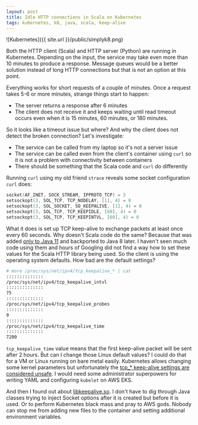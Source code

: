 ```yaml
---
layout: post
title: Idle HTTP connections in Scala on Kubernetes
tags: kubernetes, k8, java, scala, keep-alive
---
```


![Kubernetes]({{ site.url }}/public/simplyk8.png)

Both the HTTP client (Scala) and HTTP server (Python) are running in Kubernetes. Depending on the input, the service may take even more than 10 minutes to produce a response. Message queues would be a better solution instead of long HTTP connections but that is not an option at this point.

Everything works for short requests of a couple of minutes. Once a request takes 5-6 or more minutes, strange things start to happen:

- The server returns a response after 6 minutes
- The client does not receive it and keeps waiting until read timeout occurs even when it is 15 minutes, 60 minutes, or 180 minutes.

So it looks like a timeout issue but where? And why the client does not detect the broken connection? Let's investigate:

- The service can be called from my laptop so it's not a server issue
- The service can be called even from the client's container using `curl` so it is not a problem with connectivity between containers
- There should be something that the Scala code and `curl` do differently

Running `curl` using my old friend `strace` reveals some socket configuration `curl` does:

```c
socket(AF_INET, SOCK_STREAM, IPPROTO_TCP) = 3
setsockopt(3, SOL_TCP, TCP_NODELAY, [1], 4) = 0
setsockopt(3, SOL_SOCKET, SO_KEEPALIVE, [1], 4) = 0
setsockopt(3, SOL_TCP, TCP_KEEPIDLE, [60], 4) = 0
setsockopt(3, SOL_TCP, TCP_KEEPINTVL, [60], 4) = 0
```

What it does is set up TCP keep-alive to exchange packets at least once every 60 seconds. Why doesn't Scala code do the same? Because that was added [only to Java 11](https://docs.oracle.com/en/java/javase/11/docs/api/jdk.net/jdk/net/ExtendedSocketOptions.html) and backported to Java 8 later. I haven't seen much code using them and hours of Googling did not find a way how to set these values for the Scala HTTP library being used. So the client is using the operating system defaults. How bad are the default settings?

```bash
# more /proc/sys/net/ipv4/tcp_keepalive_* | cat
::::::::::::::
/proc/sys/net/ipv4/tcp_keepalive_intvl
::::::::::::::
75
::::::::::::::
/proc/sys/net/ipv4/tcp_keepalive_probes
::::::::::::::
9
::::::::::::::
/proc/sys/net/ipv4/tcp_keepalive_time
::::::::::::::
7200
```

`tcp_keepalive_time` value means that the first keep-alive packet will be sent after 2 hours. But can I change those Linux default values? I could do that for a VM or Linux running on bare metal easily. Kubernetes allows changing some kernel parameters but unfortunately the [tcp_* keep-alive settings are considered unsafe](https://kubernetes.io/docs/tasks/administer-cluster/sysctl-cluster/). I would need some administrator superpowers for writing YAML and configuring `kubelet` on AWS EKS.

And then I found out about [libkeepalive.so](https://tldp.org/HOWTO/html_single/TCP-Keepalive-HOWTO/#libkeepalive). I don't have to dig through Java classes trying to inject Socket options after it is created but before it is used. Or to perform Kubernetes black mass and pray to AWS gods. Nobody can stop me from adding new files to the container and setting additional environment variables.
